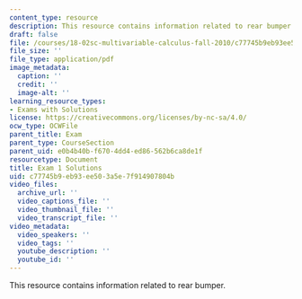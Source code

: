 ```yaml
---
content_type: resource
description: This resource contains information related to rear bumper.
draft: false
file: /courses/18-02sc-multivariable-calculus-fall-2010/c77745b9eb93ee503a5e7f914907804b_MIT18_02SC_exam1sol.pdf
file_size: ''
file_type: application/pdf
image_metadata:
  caption: ''
  credit: ''
  image-alt: ''
learning_resource_types:
- Exams with Solutions
license: https://creativecommons.org/licenses/by-nc-sa/4.0/
ocw_type: OCWFile
parent_title: Exam
parent_type: CourseSection
parent_uid: e0b4b40b-f670-4dd4-ed86-562b6ca8de1f
resourcetype: Document
title: Exam 1 Solutions
uid: c77745b9-eb93-ee50-3a5e-7f914907804b
video_files:
  archive_url: ''
  video_captions_file: ''
  video_thumbnail_file: ''
  video_transcript_file: ''
video_metadata:
  video_speakers: ''
  video_tags: ''
  youtube_description: ''
  youtube_id: ''
---
```

This resource contains information related to rear bumper.